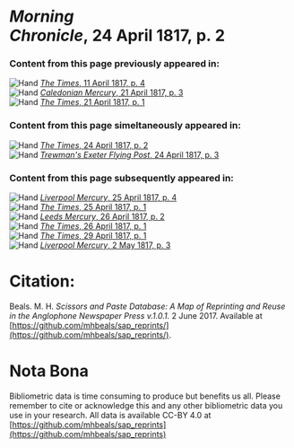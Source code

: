 # *Morning Chronicle*, 24 April 1817, p. 2  
  
### Content from this page previously appeared in:  
![Hand](http://scissorsandpaste.net/wp-content/uploads/2017/06/smallhandpointer.png) [*The Times*, 11 April 1817, p. 4](https://mhbeals.github.io/sap_html/The-Times/The-Times-11-April-1817-p-4)  
![Hand](http://scissorsandpaste.net/wp-content/uploads/2017/06/smallhandpointer.png) [*Caledonian Mercury*, 21 April 1817, p. 3](https://mhbeals.github.io/sap_html/Caledonian-Mercury/Caledonian-Mercury-21-April-1817-p-3)  
![Hand](http://scissorsandpaste.net/wp-content/uploads/2017/06/smallhandpointer.png) [*The Times*, 21 April 1817, p. 1](https://mhbeals.github.io/sap_html/The-Times/The-Times-21-April-1817-p-1)  
  
### Content from this page simeltaneously appeared in:  
![Hand](http://scissorsandpaste.net/wp-content/uploads/2017/06/smallhandpointer.png) [*The Times*, 24 April 1817, p. 2](https://mhbeals.github.io/sap_html/The-Times/The-Times-24-April-1817-p-2)  
![Hand](http://scissorsandpaste.net/wp-content/uploads/2017/06/smallhandpointer.png) [*Trewman's Exeter Flying Post*, 24 April 1817, p. 3](https://mhbeals.github.io/sap_html/Trewman's-Exeter-Flying-Post/Trewman's-Exeter-Flying-Post-24-April-1817-p-3)  
  
### Content from this page subsequently appeared in:  
![Hand](http://scissorsandpaste.net/wp-content/uploads/2017/06/smallhandpointer.png) [*Liverpool Mercury*, 25 April 1817, p. 4](https://mhbeals.github.io/sap_html/Liverpool-Mercury/Liverpool-Mercury-25-April-1817-p-4)  
![Hand](http://scissorsandpaste.net/wp-content/uploads/2017/06/smallhandpointer.png) [*The Times*, 25 April 1817, p. 1](https://mhbeals.github.io/sap_html/The-Times/The-Times-25-April-1817-p-1)  
![Hand](http://scissorsandpaste.net/wp-content/uploads/2017/06/smallhandpointer.png) [*Leeds Mercury*, 26 April 1817, p. 2](https://mhbeals.github.io/sap_html/Leeds-Mercury/Leeds-Mercury-26-April-1817-p-2)  
![Hand](http://scissorsandpaste.net/wp-content/uploads/2017/06/smallhandpointer.png) [*The Times*, 26 April 1817, p. 1](https://mhbeals.github.io/sap_html/The-Times/The-Times-26-April-1817-p-1)  
![Hand](http://scissorsandpaste.net/wp-content/uploads/2017/06/smallhandpointer.png) [*The Times*, 29 April 1817, p. 1](https://mhbeals.github.io/sap_html/The-Times/The-Times-29-April-1817-p-1)  
![Hand](http://scissorsandpaste.net/wp-content/uploads/2017/06/smallhandpointer.png) [*Liverpool Mercury*, 2 May 1817, p. 3](https://mhbeals.github.io/sap_html/Liverpool-Mercury/Liverpool-Mercury-2-May-1817-p-3)  


# Citation: 

Beals. M. H. *Scissors and Paste Database: A Map of Reprinting and Reuse in the Anglophone Newspaper Press v.1.0.1.* 2 June 2017. Available at [https://github.com/mhbeals/sap_reprints/](https://github.com/mhbeals/sap_reprints/). 

# Nota Bona

Bibliometric data is time consuming to produce but benefits us all. Please remember to cite or acknowledge this and any other bibliometric data you use in your research. All data is available CC-BY 4.0 at [https://github.com/mhbeals/sap_reprints](https://github.com/mhbeals/sap_reprints)